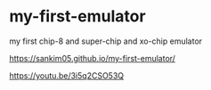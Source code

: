 # my-first-emulator
my first chip-8 and super-chip and xo-chip emulator

https://sankim05.github.io/my-first-emulator/

https://youtu.be/3i5q2CSO53Q

